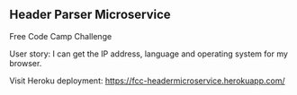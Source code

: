 ## Header Parser Microservice

Free Code Camp Challenge

User story:  I can get the IP address, language and operating system for my browser.

Visit Heroku deployment: https://fcc-headermicroservice.herokuapp.com/